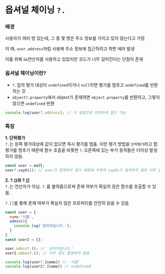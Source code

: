 # 옵셔널 체이닝 `?.`

### 배경
사용자가 여러 명 있는데, 그 중 몇 명은 주소 정보를 가지고 있지 않는다고 가정  

이 때, `user.address`처럼 사용해 주소 정보에 접근하려고 하면 에러 발생  

이를 위해 `&&`연산자를 사용하고 있었지만 코드가 너무 길어진다는 단점이 존재

### 옵셔널 체이닝이란?
- `?.`앞의 평가 대상이 `undefined`이거나 `null`이면 평가를 멈추고 `undefined`를 반환하는 것
- `object?.property`에서 object가 존재하면 `object.property`를 반환하고, 그렇지 않으면 `undefined` 반환
```jsx
console.log(user?.address); // 이 방법으로 안전하게 접근 가능
```

### 특징
**1. 단락평가**  
`?.`는 왼쪽 평가대상에 값이 없으면 즉시 평가를 멈춤. 이런 평가 방법을 `단락평가`라고 함.  
평가를 멈추기 때문에 함수 호출을 비롯한 `?.`오른쪽에 있는 부가 동작들은 더이상 발생하지 않음.
```jsx
const user = null;
user?.sayHi(); // user가 존재하지 않기 때문에 우측의 sayHi가 동작하지 않아 아무 일도 발생하지 않음
```

**2. ?.()와 ?.[]**  
`?.`는 연산자가 아님. `?.`를 붙여줌으로써 존재 여부가 확실치 않은 함수를 호출할 수 있음.  

`?.[]`를 통해 존재 여부가 확실치 않은 프로퍼티를 안전히 읽을 수 있음
```jsx
const user = {
  name:'이름',
  admin(){
    console.log('관리자입니다.');
  }
}
const user2 = {};

user.admin?.(); // '관리자입니다.'
user2.admin?.(); // 아무 일도 발생하지 않음

console.log(user?.[name]) // '이름'
console.log(user2?.[name]) // undefined
```
